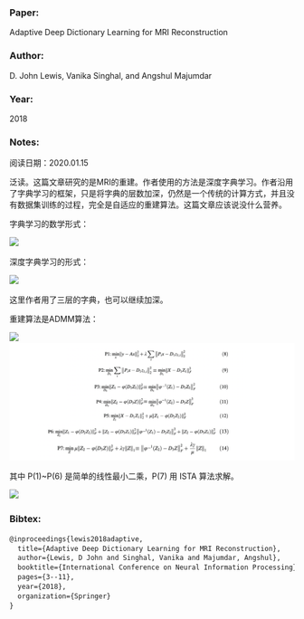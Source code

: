 ### Paper:

Adaptive Deep Dictionary Learning for MRI Reconstruction

### Author:

D. John Lewis, Vanika Singhal, and Angshul Majumdar

### Year:

2018

### Notes:

阅读日期：2020.01.15

泛读。这篇文章研究的是MRI的重建。作者使用的方法是深度字典学习。作者沿用了字典学习的框架，只是将字典的层数加深，仍然是一个传统的计算方式，并且没有数据集训练的过程，完全是自适应的重建算法。这篇文章应该说没什么营养。

字典学习的数学形式：

<img src="http://latex.codecogs.com/svg.latex? \min _{x, D, Z}\|y-R F x\|_{2}^{2}+\lambda\left(\sum_{i}\left\|P_{i} x-D z_{i}\right\|_{2}^{2}+\gamma\left\|z_{i}\right\|_{1}\right)" border="0"/>

深度字典学习的形式：

<img src="http://latex.codecogs.com/svg.latex? \min _{x, D_{1}, D_{2}, D_{3}, Z}\|y-A x\|_{2}^{2}+\lambda\left(\sum_{i}\left\|P_{i} x-D_{1} \varphi\left(D_{2} \varphi\left(D_{3}z_{i}\right)\right)\right\|_{2}^{2}+\gamma\left\|z_{i}\right\|_{1}\right)" border="0"/>

这里作者用了三层的字典，也可以继续加深。

重建算法是ADMM算法：

<img src="http://latex.codecogs.com/svg.latex? \begin{aligned}\min _{x, D_{1}, D_{2}, D_{3}, Z, Z_{1}, Z_{2}}\|y-A x\|_{2}^{2}+\lambda\left(\sum_{i}\left\|P_{i} x-D_{1} z_{1, i}\right\|_{2}^{2}+\gamma\left\|z_{i}\right\|_{1}\right)+\mu\left(\left\|Z_{1}-\varphi\left(D_{2} Z_{2}\right)\right\|_{F}^{2}+\left\|Z_{2}-\varphi\left(D_{3} Z\right)\right\|_{F}^{2}\right)\end{aligned}" border="0"/>

<img src="https://raw.githubusercontent.com/Theodore-PKU/pictures/master/%E6%88%AA%E5%B1%8F2020-01-15%E4%B8%8B%E5%8D%885.02.47.png"/>

其中 P(1)~P(6) 是简单的线性最小二乘，P(7) 用 ISTA 算法求解。

<img src="http://latex.codecogs.com/svg.latex? \begin{aligned}&\min _{x, D_{1}, D_{2}, D_{3}, Z, Z_{1}, Z_{2}}\|y-A x\|_{2}^{2}+\lambda\left(\sum_{i}\left\|P_{i} x-D_{1} z_{1, i}\right\|_{2}^{2}+\gamma\left\|z_{i}\right\|_{1}\right)\\&+\mu\left(\left\|Z_{1}-\varphi\left(D_{2} Z_{2}\right)\right\|_{F}^{2}+\left\|Z_{2}-\varphi\left(D_{3} Z\right)\right\|_{F}^{2}\right)\end{aligned}" border="0"/>

### Bibtex:

```latex
@inproceedings{lewis2018adaptive,
  title={Adaptive Deep Dictionary Learning for MRI Reconstruction},
  author={Lewis, D John and Singhal, Vanika and Majumdar, Angshul},
  booktitle={International Conference on Neural Information Processing},
  pages={3--11},
  year={2018},
  organization={Springer}
}
```

